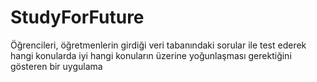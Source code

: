 # StudyForFuture

Öğrencileri, öğretmenlerin girdiği veri tabanındaki sorular ile test ederek hangi konularda iyi hangi konuların üzerine yoğunlaşması gerektiğini gösteren bir uygulama 
